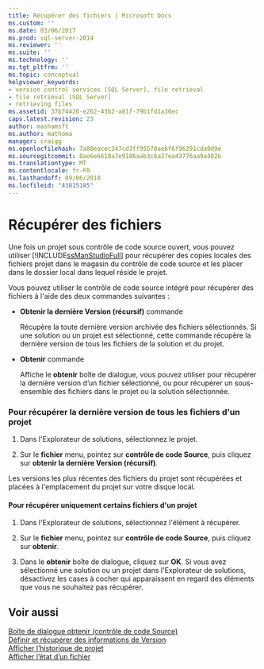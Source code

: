 ```yaml
---
title: Récupérer des fichiers | Microsoft Docs
ms.custom: ''
ms.date: 03/06/2017
ms.prod: sql-server-2014
ms.reviewer: ''
ms.suite: ''
ms.technology: ''
ms.tgt_pltfrm: ''
ms.topic: conceptual
helpviewer_keywords:
- version control services [SQL Server], file retrieval
- file retrieval [SQL Server]
- retrieving files
ms.assetid: 37b74426-e262-43b2-a81f-79b1fd1a36ec
caps.latest.revision: 23
author: mashamsft
ms.author: mathoma
manager: craigg
ms.openlocfilehash: 7a80eacec347cd3ff95570ae6f6f96291cda0d9e
ms.sourcegitcommit: 8ae6e6618a7e9186aab3c6a37ea43776aa9a382b
ms.translationtype: MT
ms.contentlocale: fr-FR
ms.lasthandoff: 09/06/2018
ms.locfileid: "43815185"
---
```

# <a name="retrieve-files"></a>Récupérer des fichiers
  Une fois un projet sous contrôle de code source ouvert, vous pouvez utiliser [!INCLUDE[ssManStudioFull](../includes/ssmanstudiofull-md.md)] pour récupérer des copies locales des fichiers projet dans le magasin du contrôle de code source et les placer dans le dossier local dans lequel réside le projet.  
  
 Vous pouvez utiliser le contrôle de code source intégré pour récupérer des fichiers à l'aide des deux commandes suivantes :  
  
-   **Obtenir la dernière Version (récursif)** commande  
  
     Récupère la toute dernière version archivée des fichiers sélectionnés. Si une solution ou un projet est sélectionné, cette commande récupère la dernière version de tous les fichiers de la solution et du projet.  
  
-   **Obtenir** commande  
  
     Affiche le **obtenir** boîte de dialogue, vous pouvez utiliser pour récupérer la dernière version d’un fichier sélectionné, ou pour récupérer un sous-ensemble des fichiers dans le projet ou la solution sélectionnée.  
  
### <a name="to-retrieve-the-latest-version-of-all-the-files-in-a-project"></a>Pour récupérer la dernière version de tous les fichiers d'un projet  
  
1.  Dans l'Explorateur de solutions, sélectionnez le projet.  
  
2.  Sur le **fichier** menu, pointez sur **contrôle de code Source**, puis cliquez sur **obtenir la dernière Version (récursif)**.  
  
 Les versions les plus récentes des fichiers du projet sont récupérées et placées à l'emplacement du projet sur votre disque local.  
  
#### <a name="to-retrieve-only-certain-files-in-a-project"></a>Pour récupérer uniquement certains fichiers d'un projet  
  
1.  Dans l'Explorateur de solutions, sélectionnez l'élément à récupérer.  
  
2.  Sur le **fichier** menu, pointez sur **contrôle de code Source**, puis cliquez sur **obtenir**.  
  
3.  Dans le **obtenir** boîte de dialogue, cliquez sur **OK**. Si vous avez sélectionné une solution ou un projet dans l'Explorateur de solutions, désactivez les cases à cocher qui apparaissent en regard des éléments que vous ne souhaitez pas récupérer.  
  
## <a name="see-also"></a>Voir aussi  
 [Boîte de dialogue obtenir &#40;contrôle de code Source&#41;](../../2014/database-engine/get-dialog-box-source-control.md)   
 [Définir et récupérer des informations de Version](../../2014/database-engine/set-and-retrieve-version-information.md)   
 [Afficher l’historique de projet](../../2014/database-engine/view-project-history.md)   
 [Afficher l’état d’un fichier](../../2014/database-engine/view-file-status.md)  
  
  
